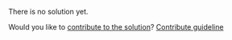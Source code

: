 
There is no solution yet.

Would you like to [contribute to the solution](https://github.com/BFEdev/BFE.dev-solutions/blob/main/react/useonclickoutside_en.md)? [Contribute guideline](https://github.com/BFEdev/BFE.dev-solutions#how-to-contribute)
